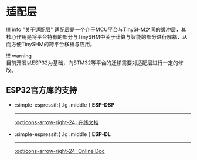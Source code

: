 # 适配层

!!! info "关于适配层"
    适配层是一个介于MCU平台与TinySHM之间的缓冲层，其核心作用是将平台特有的部分与TinySHM中关于计算与智能的部分进行解耦，从而方便TinySHM的跨平台移植与应用。

!!! warning     
    目前开发以ESP32为基础，向STM32等平台的迁移需要对适配层进行一定的修改。

## ESP32官方库的支持

<div class="grid cards" markdown>

-   :simple-espressif:{ .lg .middle } __ESP-DSP__

    ---

    [:octicons-arrow-right-24: <a href="https://docs.espressif.com/projects/esp-dsp/en/latest/esp32/index.html" target="_blank"> 在线文档 </a>](#)

-   :simple-espressif:{ .lg .middle } __ESP-DL__

    ---

    [:octicons-arrow-right-24: <a href="https://docs.espressif.com/projects/esp-dl/zh_CN/latest/getting_started/readme.html" target="_blank"> Online Doc </a>](#)

</div>